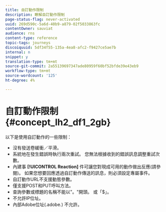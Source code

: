 ```yaml
---
title: 自訂動作限制
description: 瞭解自訂動作限制
page-status-flag: never-activated
uuid: 269d590c-5a6d-40b9-a879-02f5033863fc
contentOwner: sauviat
audience: rns
content-type: reference
topic-tags: journeys
discoiquuid: 5df34f55-135a-4ea8-afc2-f9427ce5ae7b
internal: n
snippet: y
translation-type: tm+mt
source-git-commit: 2a55139697347ade80959f60bf52bfde39e43eb9
workflow-type: tm+mt
source-wordcount: '125'
ht-degree: 4%

---
```



# 自訂動作限制 {#concept_lh2_df1_2gb}

以下是使用自訂動作的一些限制：

* 沒有發送卷緩衝／平滑。
* 系統地在發生錯誤時執行兩次重試。 您無法根據收到的錯誤訊息調整重試次數。
* 內建事 **[!UICONTROL Reaction]** 件可讓您對現成可用的動作做出反應(請參 [](../building-journeys/reaction-events.md)閱)。 如果您想要回應透過自訂動作傳送的訊息，則必須設定專屬事件。
* 自訂動作URL不支援動態參數。
* 僅支援POST和PUT呼叫方法。
* 查詢參數或標題的名稱不能以&quot;。&quot;開頭。 或「$」。
* 不允許IP位址。
* 內部Adobe位址(.adobe.) 不允許。
